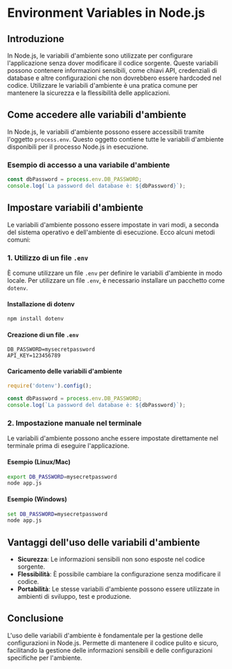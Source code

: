 # Environment Variables in Node.js

## Introduzione

In Node.js, le variabili d'ambiente sono utilizzate per configurare l'applicazione senza dover modificare il codice sorgente. Queste variabili possono contenere informazioni sensibili, come chiavi API, credenziali di database e altre configurazioni che non dovrebbero essere hardcoded nel codice. Utilizzare le variabili d'ambiente è una pratica comune per mantenere la sicurezza e la flessibilità delle applicazioni.

## Come accedere alle variabili d'ambiente

In Node.js, le variabili d'ambiente possono essere accessibili tramite l'oggetto `process.env`. Questo oggetto contiene tutte le variabili d'ambiente disponibili per il processo Node.js in esecuzione.

### Esempio di accesso a una variabile d'ambiente

```javascript
const dbPassword = process.env.DB_PASSWORD;
console.log(`La password del database è: ${dbPassword}`);
```

## Impostare variabili d'ambiente

Le variabili d'ambiente possono essere impostate in vari modi, a seconda del sistema operativo e dell'ambiente di esecuzione. Ecco alcuni metodi comuni:

### 1. Utilizzo di un file `.env`

È comune utilizzare un file `.env` per definire le variabili d'ambiente in modo locale. Per utilizzare un file `.env`, è necessario installare un pacchetto come `dotenv`.

#### Installazione di dotenv

```bash
npm install dotenv
```

#### Creazione di un file `.env`

```plaintext
DB_PASSWORD=mysecretpassword
API_KEY=123456789
```

#### Caricamento delle variabili d'ambiente

```javascript
require('dotenv').config();

const dbPassword = process.env.DB_PASSWORD;
console.log(`La password del database è: ${dbPassword}`);
```

### 2. Impostazione manuale nel terminale

Le variabili d'ambiente possono anche essere impostate direttamente nel terminale prima di eseguire l'applicazione.

#### Esempio (Linux/Mac)

```bash
export DB_PASSWORD=mysecretpassword
node app.js
```

#### Esempio (Windows)

```cmd
set DB_PASSWORD=mysecretpassword
node app.js
```

## Vantaggi dell'uso delle variabili d'ambiente

- **Sicurezza**: Le informazioni sensibili non sono esposte nel codice sorgente.
- **Flessibilità**: È possibile cambiare la configurazione senza modificare il codice.
- **Portabilità**: Le stesse variabili d'ambiente possono essere utilizzate in ambienti di sviluppo, test e produzione.

## Conclusione

L'uso delle variabili d'ambiente è fondamentale per la gestione delle configurazioni in Node.js. Permette di mantenere il codice pulito e sicuro, facilitando la gestione delle informazioni sensibili e delle configurazioni specifiche per l'ambiente.